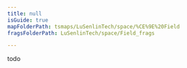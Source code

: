 ```yaml
---
title: null
isGuide: true
mapFolderPath: tsmaps/LuSenlinTech/space/%CE%9E%20Field
fragsFolderPath: LuSenlinTech/space/Field_frags

---
```



<!-- tsGuideRenderComment {"guide":{"id":"yGAzJV0cA","path":"LuSenlinTech/space","fragmentFolderPath":"LuSenlinTech/space/Field_frags"},"fragment":{"id":"yGAzJV0cA","topLevelMapKey":"s7LPnd2Oy","mapKeyChain":"s7LPnd2Oy","guideID":"yGAzJV1et","guidePath":"c:/GitHub/MuddySpud/MuddySpud.github.io/tsmaps/LuSenlinTech/space/Field.tsmap","chartKey":"s7LPnd2Oy","isLeaf":true,"options":[]}} -->

todo